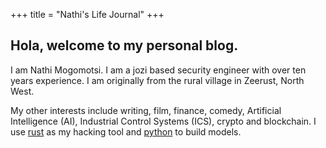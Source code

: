 +++
title = "Nathi's Life Journal"
+++

## Hola, welcome to my personal blog.

I am Nathi Mogomotsi. I am a jozi based security engineer with over ten years experience. I am originally from the rural village in Zeerust, North West.

My other interests include writing, film, finance, comedy, Artificial Intelligence (AI), Industrial Control Systems (ICS), crypto and blockchain. I use [rust](https://rust-lang.org) as my hacking tool and [python](https://python.org) to build models.
